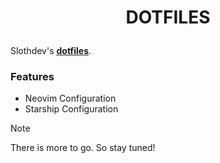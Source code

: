 # <p align=center>DOTFILES</p>

Slothdev's [<ins>**dotfiles**</ins>](https://Github.com/Strongsloth/dotfiles).


### Features
 - Neovim Configuration
 - Starship Configuration

> [!NOTE]
> There is more to go.
> So stay tuned!
